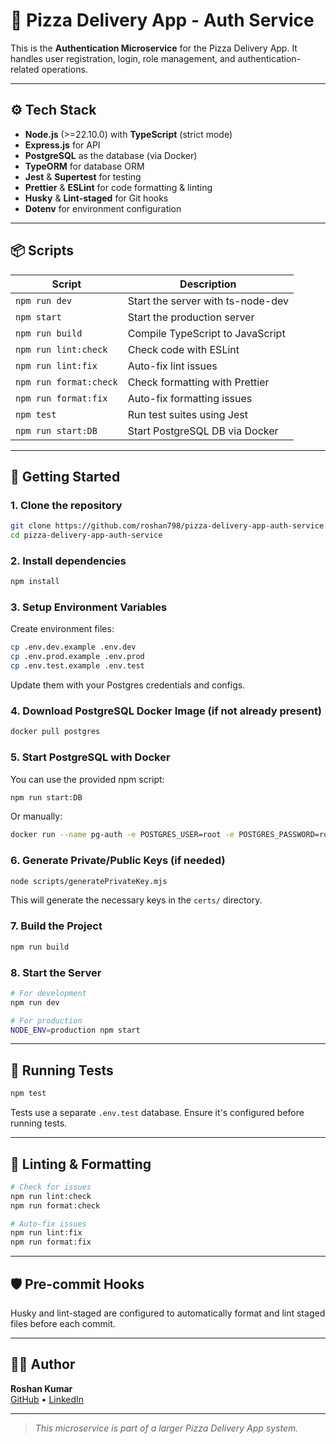 # 🍕 Pizza Delivery App - Auth Service

This is the **Authentication Microservice** for the Pizza Delivery App.
It handles user registration, login, role management, and authentication-related operations.

<!--
## 📁 Project Structure

```
app.spec.ts                # Example test file
eslint.config.mjs          # ESLint configuration
jest.config.js             # Jest configuration
package.json               # Project manifest
readme.md                  # Project documentation
tsconfig.json              # TypeScript configuration
.prettierrc                # Prettier configuration
certs/                     # SSL certificates
  privateKey.pem
  publicKey.pem
docker/
  dev/
    Dockerfile             # Dockerfile for development
logs/                      # Log files
  combined.log
  error.log
scripts/                   # Utility scripts
  generatePrivateKey.mjs   # Script to generate private key
src/                       # Source code
  app.ts                   # Express app
  server.ts                # Entry point
  utils.ts                 # Utility functions
  config/                  # Configuration files
  controllers/             # Route handlers
  entity/                  # TypeORM entities
  migration/               # DB migrations
  routes/                  # Express routes
  services/                # Business logic
  types/                   # Type definitions
  validators/              # Input validators
tests/                     # Test files
  users/
  utils/
```
-->

---

## ⚙️ Tech Stack

- **Node.js** (>=22.10.0) with **TypeScript** (strict mode)
- **Express.js** for API
- **PostgreSQL** as the database (via Docker)
- **TypeORM** for database ORM
- **Jest** & **Supertest** for testing
- **Prettier** & **ESLint** for code formatting & linting
- **Husky** & **Lint-staged** for Git hooks
- **Dotenv** for environment configuration

---

## 📦 Scripts

| Script                 | Description                          |
| ---------------------- | ------------------------------------ |
| `npm run dev`          | Start the server with ts-node-dev    |
| `npm start`            | Start the production server          |
| `npm run build`        | Compile TypeScript to JavaScript     |
| `npm run lint:check`   | Check code with ESLint               |
| `npm run lint:fix`     | Auto-fix lint issues                 |
| `npm run format:check` | Check formatting with Prettier       |
| `npm run format:fix`   | Auto-fix formatting issues           |
| `npm test`             | Run test suites using Jest           |
| `npm run start:DB`     | Start PostgreSQL DB via Docker       |

---

## 🚀 Getting Started

### 1. Clone the repository

```bash
git clone https://github.com/roshan798/pizza-delivery-app-auth-service.git
cd pizza-delivery-app-auth-service
```

### 2. Install dependencies

```bash
npm install
```

### 3. Setup Environment Variables

Create environment files:

```bash
cp .env.dev.example .env.dev
cp .env.prod.example .env.prod
cp .env.test.example .env.test
```

Update them with your Postgres credentials and configs.

### 4. Download PostgreSQL Docker Image (if not already present)

```bash
docker pull postgres
```

### 5. Start PostgreSQL with Docker

You can use the provided npm script:

```bash
npm run start:DB
```

Or manually:

```bash
docker run --name pg-auth -e POSTGRES_USER=root -e POSTGRES_PASSWORD=root -e POSTGRES_DB=auth-service -p 5432:5432 -d postgres
```

### 6. Generate Private/Public Keys (if needed)

```bash
node scripts/generatePrivateKey.mjs
```

This will generate the necessary keys in the `certs/` directory.

### 7. Build the Project

```bash
npm run build
```

### 8. Start the Server

```bash
# For development
npm run dev

# For production
NODE_ENV=production npm start
```

---

## 🧪 Running Tests

```bash
npm test
```

Tests use a separate `.env.test` database. Ensure it's configured before running tests.

---

## 🧰 Linting & Formatting

```bash
# Check for issues
npm run lint:check
npm run format:check

# Auto-fix issues
npm run lint:fix
npm run format:fix
```

---

## 🛡️ Pre-commit Hooks

Husky and lint-staged are configured to automatically format and lint staged files before each commit.

---

## 👨‍💼 Author

**Roshan Kumar**  
[GitHub](https://github.com/roshan798) • [LinkedIn](https://www.linkedin.com/in/roshan-kumar7989/)

---

> _This microservice is part of a larger Pizza Delivery App system._
